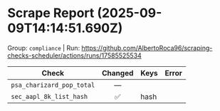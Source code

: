 # Scrape Report (2025-09-09T14:14:51.690Z)

Group: `compliance`  |  Run: https://github.com/AlbertoRoca96/scraping-checks-scheduler/actions/runs/17585525534

| Check | Changed | Keys | Error |
|---|:---:|:--|:--|
| `psa_charizard_pop_total` | — |  |  |
| `sec_aapl_8k_list_hash` | ✅ | hash |  |
